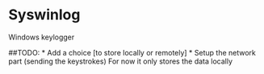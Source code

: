 # Syswinlog
Windows keylogger

##TODO:
    * Add a choice [to store locally or remotely]
    * Setup the network part (sending the keystrokes)
For now it only stores the data locally
